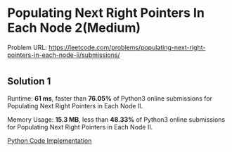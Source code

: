 # Populating Next Right Pointers In Each Node 2(Medium)

Problem URL: https://leetcode.com/problems/populating-next-right-pointers-in-each-node-ii/submissions/

#

## Solution 1

Runtime: **61 ms**, faster than **76.05%** of Python3 online submissions for Populating Next Right Pointers in Each Node II.

Memory Usage: **15.3 MB**, less than **48.33%** of Python3 online submissions for Populating Next Right Pointers in Each Node II.

[Python Code Implementation](populating_next_right_pointers_in_each_node_2.py)

